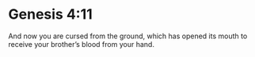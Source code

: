 # Genesis 4:11

And now you are cursed from the ground, which has opened its mouth to receive your brother’s blood from your hand.
